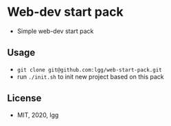 # Web-dev start pack

* Simple web-dev start pack

## Usage

* `git clone git@github.com:lgg/web-start-pack.git`
* run `./init.sh` to init new project based on this pack

## License

* MIT, 2020, lgg
